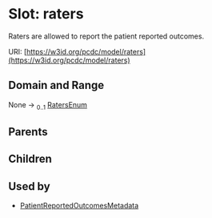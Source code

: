 
# Slot: raters


Raters are allowed to report the patient reported outcomes.

URI: [https://w3id.org/pcdc/model/raters](https://w3id.org/pcdc/model/raters)


## Domain and Range

None &#8594;  <sub>0..1</sub> [RatersEnum](RatersEnum.md)

## Parents


## Children


## Used by

 * [PatientReportedOutcomesMetadata](PatientReportedOutcomesMetadata.md)
